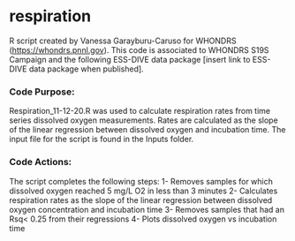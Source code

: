 # respiration  
  
R script created by Vanessa Garayburu-Caruso for WHONDRS (https://whondrs.pnnl.gov).
This code is associated to WHONDRS S19S Campaign and the following ESS-DIVE data package [insert link to ESS-DIVE data package when published].
  
### Code Purpose:
Respiration_11-12-20.R was used to calculate respiration rates from time series dissolved oxygen measurements. Rates are calculated as the slope of the linear regression between dissolved oxygen and incubation time.
The input file for the script is found in the Inputs folder.
  
### Code Actions:
The script completes the following steps:
1- Removes samples for which dissolved oxygen reached 5 mg/L O2 in less than 3 minutes
2- Calculates respiration rates as the slope of the linear regression between dissolved oxygen concentration and incubation time
3- Removes samples that had an Rsq< 0.25 from their regressions
4- Plots dissolved oxygen vs incubation time
